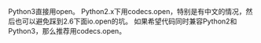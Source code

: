 Python3直接用open。
Python2.x下用codecs.open，特别是有中文的情况，然后也可以避免踩到2.6下面io.open的坑。
如果希望代码同时兼容Python2和Python3，那么推荐用codecs.open。